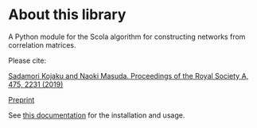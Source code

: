 About this library
==================

A Python module for the Scola algorithm for constructing networks from correlation matrices.
 
Please cite:

[Sadamori Kojaku and Naoki Masuda. Proceedings of the Royal Society A, 475, 2231 (2019)](https://royalsocietypublishing.org/doi/abs/10.1098/rspa.2019.0578?af=R&)

[Preprint](https://arxiv.org/abs/1903.10805)

See [this documentation](https://scola.readthedocs.io/en/latest/) for the installation and usage.
 
